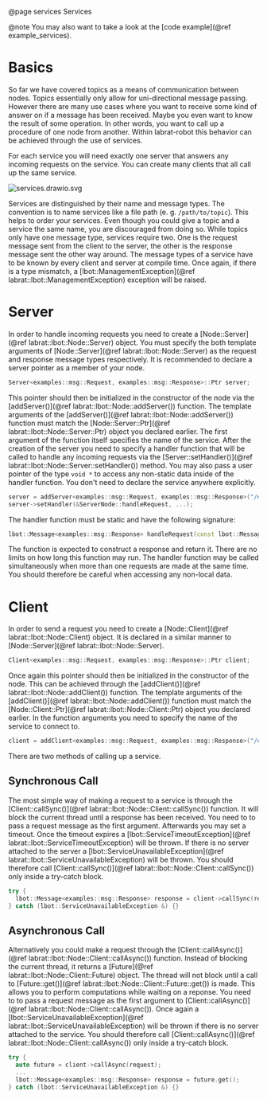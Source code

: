 @page services Services

@note
You may also want to take a look at the [code example](@ref example_services).

# Basics
So far we have covered topics as a means of communication between nodes. Topics essentially only allow for uni-directional message passing. However there are many use cases where you want to receive some kind of answer on if a message has been received. Maybe you even want to know the result of some operation. In other words, you want to call up a procedure of one node from another. Within labrat-robot this behavior can be achieved through the use of services.

For each service you will need exactly one server that answers any incoming requests on the service. You can create many clients that all call up the same service.

![services.drawio.svg](uploads/2be30b2669b4e02582e5dd6fdaaeeb07/services.drawio.svg)

Services are distinguished by their name and message types. The convention is to name services like a file path (e. g. `/path/to/topic`). This helps to order your services. Even though you could give a topic and a service the same name, you are discouraged from doing so. While topics only have one message type, services require two. One is the request message sent from the client to the server, the other is the response message sent the other way around. The message types of a service have to be known by every client and server at compile time. Once again, if there is a type mismatch, a [lbot::ManagementException](@ref labrat::lbot::ManagementException) exception will be raised.

# Server
In order to handle incoming requests you need to create a [Node::Server](@ref labrat::lbot::Node::Server) object. You must specify the both  template arguments of [Node::Server](@ref labrat::lbot::Node::Server) as the request and response message types respectively. It is recommended to declare a server pointer as a member of your node.
```cpp
Server<examples::msg::Request, examples::msg::Response>::Ptr server;
```
This pointer should then be initialized in the constructor of the node via the [addServer()](@ref labrat::lbot::Node::addServer()) function. The template arguments of the [addServer()](@ref labrat::lbot::Node::addServer()) function must match the [Node::Server::Ptr](@ref labrat::lbot::Node::Server::Ptr) object you declared earlier. The first argument of the function itself specifies the name of the service. After the creation of the server you need to specify a handler function that will be called to handle any incoming requests via the [Server::setHandler()](@ref labrat::lbot::Node::Server::setHandler()) method. You may also pass a user pointer of the type `void *` to access any non-static data inside of the handler function. You don't need to declare the service anywhere explicitly.
```cpp
server = addServer<examples::msg::Request, examples::msg::Response>("/examples/test_service", ...);
server->setHandler(&ServerNode::handleRequest, ...);
```
The handler function must be static and have the following signature:
```cpp
lbot::Message<examples::msg::Response> handleRequest(const lbot::Message<examples::msg::Request> &request, void *user_ptr);
```
The function is expected to construct a response and return it. There are no limits on how long this function may run. The handler function may be called simultaneously when more than one requests are made at the same time. You should therefore be careful when accessing any non-local data.

# Client
In order to send a request you need to create a [Node::Client](@ref labrat::lbot::Node::Client) object. It is declared in a similar manner to [Node::Server](@ref labrat::lbot::Node::Server).
```cpp
Client<examples::msg::Request, examples::msg::Response>::Ptr client;
```
Once again this pointer should then be initialized in the constructor of the node. This can be achieved through the [addClient()](@ref labrat::lbot::Node::addClient()) function. The template arguments of the [addClient()](@ref labrat::lbot::Node::addClient()) function must match the [Node::Client::Ptr](@ref labrat::lbot::Node::Client::Ptr) object you declared earlier. In the function arguments you need to specify the name of the service to connect to.
```cpp
client = addClient<examples::msg::Request, examples::msg::Response>("/examples/test_service");
```

There are two methods of calling up a service.

## Synchronous Call
The most simple way of making a request to a service is through the [Client::callSync()](@ref labrat::lbot::Node::Client::callSync()) function. It will block the current thread until a response has been received. You need to to pass a request message as the first argument. Afterwards you may set a timeout. Once the timeout expires a [lbot::ServiceTimeoutException](@ref labrat::lbot::ServiceTimeoutException) will be thrown. If there is no server attached to the server a [lbot::ServiceUnavailableException](@ref labrat::lbot::ServiceUnavailableException) will be thrown. You should therefore call [Client::callSync()](@ref labrat::lbot::Node::Client::callSync()) only inside a try-catch block.
```cpp
try {
  lbot::Message<examples::msg::Response> response = client->callSync(request, ...);
} catch (lbot::ServiceUnavailableException &) {}
```

## Asynchronous Call
Alternatively you could make a request through the [Client::callAsync()](@ref labrat::lbot::Node::Client::callAsync()) function. Instead of blocking the current thread, it returns a [Future](@ref labrat::lbot::Node::Client::Future) object. The thread will not block until a call to [Future::get()](@ref labrat::lbot::Node::Client::Future::get()) is made. This allows you to perform computations while waiting on a reponse. You need to to pass a request message as the first argument to [Client::callAsync()](@ref labrat::lbot::Node::Client::callAsync()). Once again a [lbot::ServiceUnavailableException](@ref labrat::lbot::ServiceUnavailableException) will be thrown if there is no server attached to the service. You should therefore call [Client::callAsync()](@ref labrat::lbot::Node::Client::callAsync()) only inside a try-catch block.
```cpp
try {
  auto future = client->callAsync(request);
  ...
  lbot::Message<examples::msg::Response> response = future.get();
} catch (lbot::ServiceUnavailableException &) {}
```
